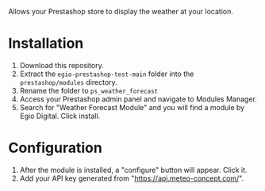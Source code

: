 Allows your Prestashop store to display the weather at your location.

# Installation

1. Download this repository.
2. Extract the `egio-prestashop-test-main` folder into the `prestashop/modules` directory.
3. Rename the folder to `ps_weather_forecast`
3. Access your Prestashop admin panel and navigate to Modules Manager.
4. Search for "Weather Forecast Module" and you will find a module by Egio Digital. Click install.

# Configuration

1. After the module is installed, a "configure" button will appear. Click it.
2. Add your API key generated from "https://api.meteo-concept.com/".

